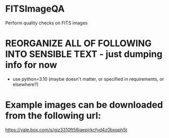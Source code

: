 # FITSImageQA
Perform quality checks on FITS images


# REORGANIZE ALL OF FOLLOWING INTO SENSIBLE TEXT - just dumping info for now

- use python=3.10 (maybe doesn't matter, or specified in requirements, or elsewhere?)

# Example images can be downloaded from the following url:
https://yale.box.com/s/gjz3310ft56iaepjrkcfyd4z0bxqph5t
